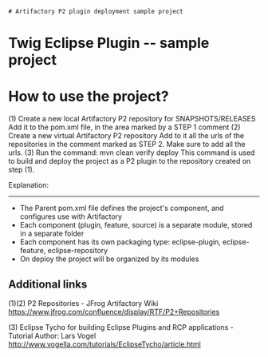 	# Artifactory P2 plugin deployment sample project
# Twig Eclipse Plugin -- sample project

   How to use the project?
   ========================================
   (1) Create a new local Artifactory P2 repository for SNAPSHOTS/RELEASES
       Add it to the pom.xml file, in the area marked by a STEP 1 comment
   (2) Create a new virtual Artifactory P2 repository
       Add to it all the urls of the repositories in the comment marked as STEP 2.
       Make sure to add all the urls.
   (3) Run the command: mvn clean verify deploy
       This command is used to build and deploy the project as a P2 plugin to the repository
       created on step (1).

   Explanation:
   ________________________________________
   * The Parent pom.xml file defines the project's component, and configures use with Artifactory
   * Each component (plugin, feature, source) is a separate module, stored in a separate folder
   * Each component has its own packaging type: eclipse-plugin, eclipse-feature, eclipse-repository
   * On deploy the project will be organized by its modules


   Additional links
   ----------------------------------------
   (1)(2) P2 Repositories - JFrog Artifactory Wiki
   	  https://www.jfrog.com/confluence/display/RTF/P2+Repositories

   (3) Eclipse Tycho for building Eclipse Plugins and RCP applications - Tutorial
       Author: Lars Vogel
       http://www.vogella.com/tutorials/EclipseTycho/article.html

